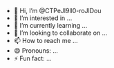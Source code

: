 - 👋 Hi, I’m @CTPeJl9ll0-roJlDou
- 👀 I’m interested in ...
- 🌱 I’m currently learning ...
- 💞️ I’m looking to collaborate on ...
- 📫 How to reach me ...
- 😄 Pronouns: ...
- ⚡ Fun fact: ...

<!---
CTPeJl9ll0-roJlDou/CTPeJl9ll0-roJlDou is a ✨ special ✨ repository because its `README.md` (this file) appears on your GitHub profile.
You can click the Preview link to take a look at your changes.
--->
